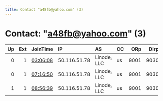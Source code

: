 ```yaml
---
title: Contact "a48fb@yahoo.com" (3)
---
```


# Contact: "a48fb@yahoo.com" (3)

|   Up |   Ext | JoinTime                                                                                            | IP           | AS          | CC   |   ORp |   Dirp | OS    | Version   | Nickname     |   eFamMembers |
|-----:|------:|:----------------------------------------------------------------------------------------------------|:-------------|:------------|:-----|------:|-------:|:------|:----------|:-------------|--------------:|
|    0 |     1 | [03:06:08](https://metrics.torproject.org/rs.html#details/4F760E73A52055C90A05DF7EB8D3A7C2E950A413) | 50.116.51.78 | Linode, LLC | us   |  9001 |   9030 | Linux | 0.3.5.8   | b2g9pfxi0wnw |             1 |
|    0 |     1 | [07:16:50](https://metrics.torproject.org/rs.html#details/97E6E7820CDA6EA72CD40A1BC00A82CB10B6148B) | 50.116.51.78 | Linode, LLC | us   |  9001 |   9030 | Linux | 0.3.5.8   | b2g9pfxi0wnw |             1 |
|    1 |     1 | [08:56:39](https://metrics.torproject.org/rs.html#details/280F9541A25392FBAB143586FA2CE7DB01034E7B) | 50.116.51.78 | Linode, LLC | us   |  9001 |   9030 | Linux | 0.3.5.8   | b2g9pfxi0wnw |             1 |
